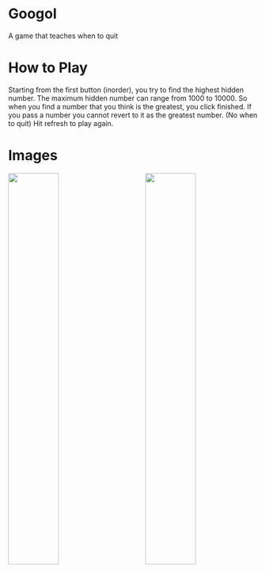 # Googol
A game that teaches when to quit

# How to Play
Starting from the first button (inorder), you try to find the highest hidden number.
The maximum hidden number can range from 1000 to 10000.
So when you find a number that you think is the greatest, you click finished.
If you pass a number you cannot revert to it as the greatest number. (No when to quit)
Hit refresh to play again.

# Images
<img src="https://res.cloudinary.com/opix/image/upload/v1566287152/googol/ezgif.com-video-to-gif_1.gif" width="45%" height="45%" align="left">

<img src="https://res.cloudinary.com/opix/image/upload/v1566286868/googol/ezgif.com-video-to-gif.gif" width="45%" height="45%" align="right">
